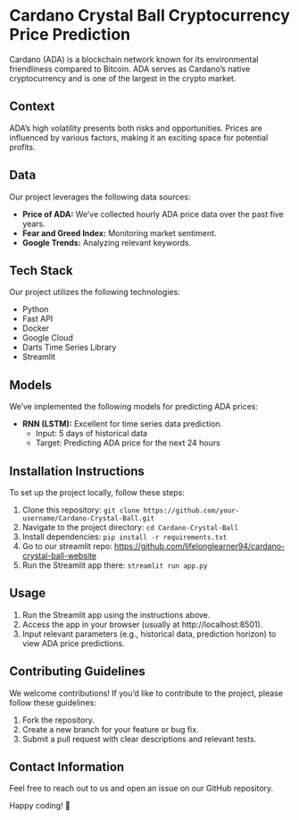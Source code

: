 # Cardano Crystal Ball Cryptocurrency Price Prediction

Cardano (ADA) is a blockchain network known for its environmental friendliness compared to Bitcoin. ADA serves as Cardano’s native cryptocurrency and is one of the largest in the crypto market.

## Context

ADA’s high volatility presents both risks and opportunities. Prices are influenced by various factors, making it an exciting space for potential profits.

## Data

Our project leverages the following data sources:

- **Price of ADA:** We’ve collected hourly ADA price data over the past five years.
- **Fear and Greed Index:** Monitoring market sentiment.
- **Google Trends:** Analyzing relevant keywords.

## Tech Stack

Our project utilizes the following technologies:

- Python
- Fast API
- Docker
- Google Cloud
- Darts Time Series Library
- Streamlit

## Models

We’ve implemented the following models for predicting ADA prices:

- **RNN (LSTM):** Excellent for time series data prediction.
  - Input: 5 days of historical data
  - Target: Predicting ADA price for the next 24 hours

## Installation Instructions

To set up the project locally, follow these steps:

1. Clone this repository: `git clone https://github.com/your-username/Cardano-Crystal-Ball.git`
2. Navigate to the project directory: `cd Cardano-Crystal-Ball`
3. Install dependencies: `pip install -r requirements.txt`
4. Go to our streamlit repo: https://github.com/lifelonglearner94/cardano-crystal-ball-website
5. Run the Streamlit app there: `streamlit run app.py`

## Usage

1. Run the Streamlit app using the instructions above.
2. Access the app in your browser (usually at http://localhost:8501).
3. Input relevant parameters (e.g., historical data, prediction horizon) to view ADA price predictions.

## Contributing Guidelines

We welcome contributions! If you’d like to contribute to the project, please follow these guidelines:

1. Fork the repository.
2. Create a new branch for your feature or bug fix.
3. Submit a pull request with clear descriptions and relevant tests.


## Contact Information

Feel free to reach out to us and open an issue on our GitHub repository.

Happy coding! 🚀

